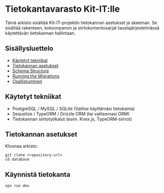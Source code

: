 # Tietokantavarasto Kit-IT:lle

Tämä arkisto sisältää Kit-IT-projektin tietokannan asetukset ja skeeman. Se sisältää rakenteen, kokoonpanon ja siirtokomentosarjat taustajärjestelmässä käytettävän tietokannan hallintaan.

## Sisällysluettelo
- [Käytetyt tekniikat](#teknologiat-käytetty)
- [Tietokannan asetukset](#database-setup)
- [Schema Structure](#schema-structure)
- [Running the Migrations](#running-the-migrations)
- [Osallistuminen](#contributing)

## Käytetyt tekniikat
- PostgreSQL / MySQL / SQLite (Valitse käyttämäsi tietokanta)
- Sequelize / TypeORM / Drizzle ORM (tai valitsemasi ORM)
- Tietokannan siirtotyökalut (esim. Knex.js, TypeORM-siirrot)

## Tietokannan asetukset

Kloonaa arkisto:
   ```
   git clone <repository-url>
   cd database
   ```

## Käynnistä tietokanta
   ```
   npx run dev
   ```
